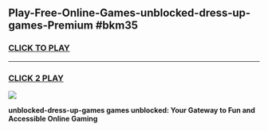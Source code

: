 
## Play-Free-Online-Games-unblocked-dress-up-games-Premium #bkm35
<h3>
<a href="https://premium.freeplayer.one?title=unblocked-dress-up-games&ref=8M">CLICK TO PLAY</a></h3>
<hr>

<h3>
<a href="https://premium.freeplayer.one?title=unblocked-dress-up-games&ref=8M">CLICK 2 PLAY</a>
  
</h3>

<a href="https://premium.freeplayer.one?title=unblocked-dress-up-games&ref=8M"><img src="https://clearcache.store/games.png"></a>


**unblocked-dress-up-games games unblocked: Your Gateway to Fun and Accessible Online Gaming**
